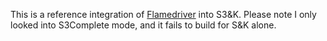 This is a reference integration of [Flamedriver](https://github.com/flamewing/flamedriver) into S3&K. Please note I only looked into S3Complete mode, and it fails to build for S&K alone.
